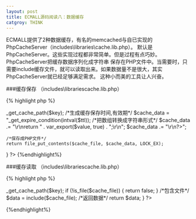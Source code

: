 ```yaml
---
layout: post
title: ECMALL源码阅读八：数据缓存
catgroy: THINK
---
```


ECMALL提供了2种数据缓存，有名的memcached与自已实现的PhpCacheServer（includes\libraries\cache.lib.php）。
默认是PhpCacheServer。这些实现过程都非常简单。但是过程有点巧妙。PhpCacheServer把缓存数据序列化成字符串
保存在PHP文件中。当需要时，只需要include缓存文件，就可以读取出来。如果数据量不是很大，其实PhpCacheServer就已经足够满足需求。
这种小而美的工具让人兴奋。

###缓存保存 （includes\librariescache.lib.php）

{% highlight php %}
<?php
function set($key, $value, $ttl = 0)
{
	if (!$key)
	{
		return false;
	}
	/*根据key生成文件名*/
	$cache_file = $this->_get_cache_path($key);
	/*生成缓存保存时间,有效期*/
	$cache_data = "<?php\r\n/**\r\n *  
	@Created By ECMall PhpCacheServer\r\n *  @Time:" 
	. date('Y-m-d H:i:s') . "\r\n */";
	$cache_data .= $this->_get_expire_condition(intval($ttl));
	/*把数组转换成字符串形式*/
	$cache_data .= "\r\nreturn " . var_export($value, true) .  ";\r\n";
	$cache_data .= "\r\n?>";
    /*保存成PHP文件*/
	return file_put_contents($cache_file, $cache_data, LOCK_EX);
}
?>
{%endhighlight%}

###缓存读取 （includes\librariescache.lib.php）

{% highlight php %}
<?php
/*引用传递，避免浪费内存*/
function &get($key)
{
	/*根据key获取文件路径*/
	$cache_file = $this->_get_cache_path($key);
	if (!is_file($cache_file))
	{
		return false;
	}
	/*包含文件*/
	$data = include($cache_file);
    /*返回数据*/
	return $data;
}
?>
{%endhighlight%}
